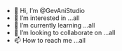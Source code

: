 - 👋 Hi, I’m @GevAniStudio
- 👀 I’m interested in ...all
- 🌱 I’m currently learning ...all
- 💞️ I’m looking to collaborate on ...all
- 📫 How to reach me ...all

<!---
GevAniStudio/GevAniStudio is a ✨ special ✨ repository because its `README.md` (this file) appears on your GitHub profile.
You can click the Preview link to take a look at your changes.
--->
